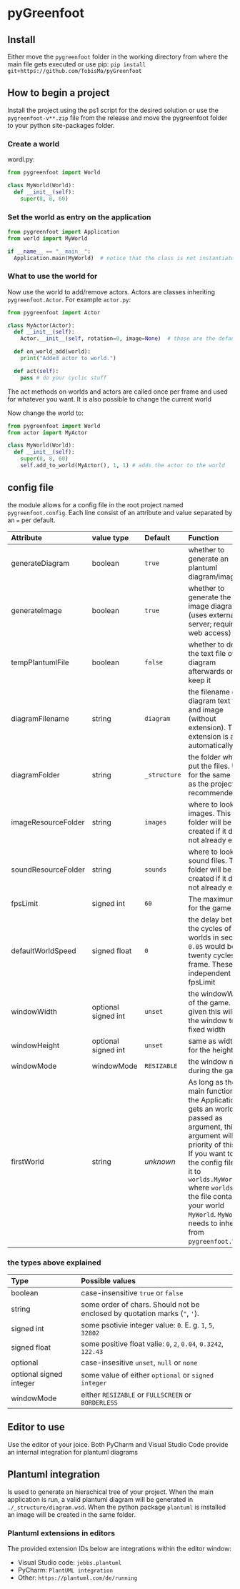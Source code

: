 # pyGreenfoot

## Install
Either move the `pygreenfoot` folder in the working directory from where the main file gets executed
or use pip: `pip install git+https://github.com/TobisMa/pyGreenfoot`

## How to begin a project
Install the project using the ps1 script for the desired solution or use the `pygreenfoot-v**.zip` file from the release and move the pygreenfoot folder to your python site-packages folder.

### Create a world
wordl.py:
```py
from pygreenfoot import World

class MyWorld(World):
  def __init__(self):
    super(8, 8, 60)
```

### Set the world as entry on the application
```py
from pygreenfoot import Application
from world import MyWorld

if __name__ == "__main__":
  Application.main(MyWorld)  # notice that the class is not instantiated
```

### What to use the world for
Now use the world to add/remove actors. Actors are classes inheriting `pygreenfoot.Actor`. 
For example `actor.py`:
```py
from pygreenfoot import Actor

class MyActor(Actor):
  def __init__(self):
    Actor.__init__(self, rotation=0, image=None)  # those are the default values

  def on_world_add(world):
    print("Added actor to world.")

  def act(self):
    pass # do your cyclic stuff
```
The act methods on worlds and actors are called once per frame and used for whatever you want.
It is also possible to change the current world

Now change the world to:
```py
from pygreenfoot import World
from actor import MyActor

class MyWorld(World):
  def __init__(self):
    super(8, 8, 60)
    self.add_to_world(MyActor(), 1, 1) # adds the actor to the world
```

## config file
the module allows for a config file in the root project named `pygreenfoot.config`.
Each line consist of an attribute and value separated by an `=` per default.

| Attribute | value type | Default | Function | 
| :-- | :--- | :-- | :--- |
| generateDiagram | boolean | `true` | whether to generate an plantuml diagram/image |
| generateImage | boolean | `true` | whether to generate the image diagram (uses external server; requires web access) |
| tempPlantumlFile | boolean | `false` | whether to delete the text file of the diagram afterwards or to keep it| 
| diagramFilename | string | `diagram` | the filename of the diagram text file and image (without extension). The extension is added automatically |
| diagramFolder | string | `_structure` | the folder where to put the files. Use `.` for the same folder as the project (not recommended) |
| imageResourceFolder | string | `images` | where to look for images. This folder will be created if it does not already exist |
| soundResourceFolder | string | `sounds` | where to look for sound files. This folder will be created if it does not already exist |
| fpsLimit | signed int | `60` | The maximum fps for the game |
| defaultWorldSpeed | signed float | `0` | the delay between the cycles of the worlds in seconds. `0.05` would be twenty cycles per frame. These are independent of the fpsLimit |
| windowWidth | optional signed int | `unset` | the windowWidth of the game. If given this will set the window to a fixed width |
| windowHeight | optional signed int | `unset` | same as width, but for the height |
| windowMode | windowMode | `RESIZABLE` | the window mode during the game |
| firstWorld | string | _unknown_ | As long as the main function from the Application gets an world passed as argument, this argument will have priority of this file. If you want to use the config file set it to `worlds.MyWorld` where `worlds` is the file containing your world `MyWorld`. `MyWorld` needs to inherit from `pygreenfoot.World`. | 

### the types above explained 
| Type | Possible values |
| :--- | :--- |
| boolean | case-insensitive `true` or `false` |
| string | some order of chars. Should not be enclosed by quotation marks (`"`, `'`). |
| signed int | some psotivie integer value: `0`. E. g. `1`, `5`, `32802` |
| signed float | some positive float valie: `0`, `2`, `0.04`, `0.3242`, `122.43` |
| optional | case-insesitive `unset`, `null` or `none` |
| optional signed integer | some value of either `optional` or `signed integer` |
| windowMode | either `RESIZABLE` or `FULLSCREEN` or `BORDERLESS` |


## Editor to use
Use the editor of your joice. Both PyCharm and Visual Studio Code provide an internal integration for plantuml diagrams

## Plantuml integration
Is used to generate an hierachical tree of your project.
When the main application is run, a valid plantuml diagram will be generated in `./_structure/diagram.wsd`. When the python package `plantuml` is installed an image will be created in the same folder. 

### Plantuml extensions in editors
The provided extension IDs below are integrations within the editor window:  
- Visual Studio code: `jebbs.plantuml`  
- PyCharm: `PlantUML integration`
- Other: `https://plantuml.com/de/running`
